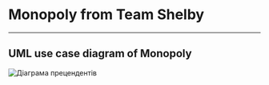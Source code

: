 # Monopoly from Team Shelby
___

## UML use case diagram of Monopoly
![Діаграма прецендентів](https://github.com/Kirky359/ShelbyMonopoly/assets/148456943/e711c394-d515-41a3-b38c-ae80e92b9037)
